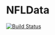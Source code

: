 # NFLData

[![Build Status](https://github.com/john-b-edwards/NFLData.jl/actions/workflows/CI.yml/badge.svg?branch=master)](https://github.com/john-b-edwards/NFLData.jl/actions/workflows/CI.yml?query=branch%3Amaster)
